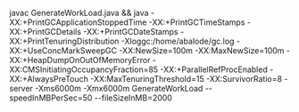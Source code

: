 javac GenerateWorkLoad.java && java -XX:+PrintGCApplicationStoppedTime -XX:+PrintGCTimeStamps -XX:+PrintGCDetails -XX:+PrintGCDateStamps -XX:+PrintTenuringDistribution -Xloggc:/home/abalode/gc.log -XX:+UseConcMarkSweepGC -XX:NewSize=100m -XX:MaxNewSize=100m -XX:+HeapDumpOnOutOfMemoryError -XX:CMSInitiatingOccupancyFraction=85 -XX:+ParallelRefProcEnabled -XX:+AlwaysPreTouch -XX:MaxTenuringThreshold=15 -XX:SurvivorRatio=8 -server -Xms6000m -Xmx6000m GenerateWorkLoad --speedInMBPerSec=50 --fileSizeInMB=2000
